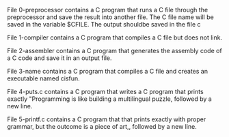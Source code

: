 File 0-preprocessor contains a C program that runs a C file through the preprocessor and save the result into another file. The C file name will be saved in the variable $CFILE. The output shouldbe saved in the file c

File 1-compiler contains a C program that compiles a C file but does not link.

File 2-assembler contains a C program that generates the assembly code of a C code and save it in an output file.

File 3-name contains a C program that  compiles a C file and creates an executable named cisfun.

File 4-puts.c contains a C program that writes a C program that prints exactly "Programming is like building a multilingual puzzle, followed by a new line.

File 5-printf.c contains a C program that that prints exactly with proper grammar, but the outcome is a piece of art,, followed by a new line.
